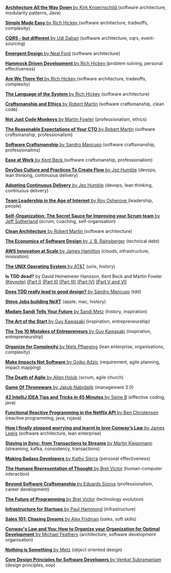 
[**Architecture All the Way Down** by Kirk Knoernschild ](https://www.parleys.com/tutorial/architecture-all-way-down) (software architecture, modularity patterns, Java)

[**Simple Made Easy** by Rich Hickey ](http://www.infoq.com/presentations/Simple-Made-Easy) (software architecture, tradeoffs, complexity)

[**CQRS - but different** by Udi Dahan](https://vimeo.com/131199089) (software architecture, cqrs, event-sourcing)

[**Emergent Design** by Neal Ford](https://www.youtube.com/watch?v=b9kZpbEyJKk) (software architecture)

[**Hammock Driven Development** by Rich Hickey ](https://www.youtube.com/watch?v=f84n5oFoZBc) (problem solving, personal effectiveness)

[**Are We There Yet** by Rich Hickey ](http://www.infoq.com/presentations/Are-We-There-Yet-Rich-Hickey) (software architecture, tradeoffs, complexity)

[**The Language of the System** by Rich Hickey](https://www.youtube.com/watch?v=ROor6_NGIWU) (software architecture)

[**Craftsmanship and Ethics** by Robert Martin](http://www.infoq.com/presentations/craftmanship-ethics) (software craftsmanship, clean code)

[**Not Just Code Monkeys** by Martin Fowler](https://www.youtube.com/watch?v=4E3xfR6IBII) (professionalism, ethics)

[**The Reasonable Expectations of Your CTO** by Robert Martin](https://vimeo.com/54025415) (software craftsmanship, professionalism)

[**Software Craftsmanship** by Sandro Mancuso](https://www.youtube.com/watch?v=-czaKO_8jc4) (software craftsmanship, professionalims)

[**Ease at Work** by Kent Beck ](http://www.infoq.com/presentations/self-image) (software craftsmanship, professionalism)

[**DevOps Culture and Practices To Create Flow** by Jez Humble](https://www.youtube.com/watch?v=oX8af9kLhlk) (devops, lean thinking, continuous delivery)

[**Adopting Continuous Delivery** by Jez Humble](https://www.youtube.com/watch?v=ZLBhVEo1OG4) (devops, lean thinking, continuous delivery)

[**Team Leadership in the Age of Internet** by Roy Osherove ](http://www.infoq.com/presentations/Team-Leadership-in-the-Age-of-Internet) (leadership, people)

[**Self-Organization: The Secret Sauce for Improving your Scrum team** by Jeff Sutherland](https://www.youtube.com/watch?v=M1q6b9JI2Wc) (scrum, coaching, self-organisation) 

[**Clean Architecture** by Robert Martin ](https://vimeo.com/43612849) (software architecture)

[**The Economics of Software Design** by J. B. Rainsberger](https://www.youtube.com/watch?v=7HecgbghFTk) (technical debt)

[**AWS Innovation at Scale** by James Hamilton](https://www.youtube.com/watch?v=JIQETrFC_SQ) (clouds, infrastructure, innovation)

[**The UNIX Operating System** by AT&T](https://www.youtube.com/watch?v=tc4ROCJYbm0) (unix, history)

**Is TDD dead?** by David Heinemeier Hansson, Kent Beck and Martin Fowler [(Keynote)](https://www.youtube.com/watch?v=9LfmrkyP81M) [(Part I)](https://www.youtube.com/watch?v=z9quxZsLcfo) [(Part II)](https://www.youtube.com/watch?v=JoTB2mcjU7w) [(Part III)](https://www.youtube.com/watch?v=YNw4baDz6WA) [(Part IV)](https://www.youtube.com/watch?v=dGtasFJnUxI) [(Part V and VI)](https://www.youtube.com/watch?v=dGtasFJnUxI)

[**Does TDD really lead to good design?** by Sandro Mancuso](https://www.youtube.com/watch?v=ApsW72JSVJM) (tdd)

[**Steve Jobs building NeXT**](https://www.youtube.com/watch?v=WHsHKzYOV2E) (apple, mac, history)

[**Madam Sandi Tells Your Future** by Sandi Metz](https://www.youtube.com/watch?v=JOM5_V5jLAs) (history, inspiration)

[**The Art of the Start** by Guy Kawasaki](https://www.youtube.com/watch?v=jSlwuafyUUo) (inspiration, entrepreneurship)

[**The Top 10 Mistakes of Entrepreneurs** by Guy Kawasaki](https://www.youtube.com/watch?v=Oe5c9KK3ZIs) (inspiration, entrepreneurship)

[**Organize for Complexity** by Niels Pflaeging](https://www.youtube.com/watch?v=KhTGpgNz0N8) (lean enterprise, organisations, complexity)

[**Make Impacts Not Software** by Gojko Adzic](https://www.youtube.com/watch?v=GnK_n9Udhhs) (requirement, agile planning, impact mapping)

[**The Death of Agile** by Allen Holub](https://www.youtube.com/watch?v=vSnCeJEka_s) (scrum, agile church)

[**Game Of Throneware** by Jakub Nabrdalik](https://www.youtube.com/watch?v=EAnPP8hCSCQ) (management 3.0)

[**42 IntelliJ IDEA Tips and Tricks in 45 Minutes** by Seine B](https://www.voxxed.com/blog/presentation/presentation-42-intellij-idea-tips-tricks-45-minutes) (effective coding, java)

[**Functional Reactive Programming in the Netflix API** by Ben Christensen](http://www.infoq.com/presentations/Netflix-API-rxjava-hystrix) (reactive programming, java, rxjava)

[**How I finally stopped worrying and learnt to love Conway’s Law** by James Lewis](https://www.youtube.com/watch?v=l1tyfb5we7I) (software architecture, lean enterprise)

[**Staying in Sync: from Transactions to Streams** by Martin Kleppmann](https://www.infoq.com/presentations/event-streams-kafka) (streaming, kafka, consistency, transactions)

[**Making Badass Developers** by Kathy Sierra](https://www.youtube.com/watch?v=FKTxC9pl-WM) (personal effectiveness)

[**The Humane Representation of Thought** by Bret Victor](https://vimeo.com/115154289) (human-computer interaction)

[**Beyond Software Craftsmanship** by Eduards Sizovs](https://www.youtube.com/watch?v=AEtCEt44vlE) (professionalism, career development)

[**The Future of Programming** by Bret Victor](https://www.youtube.com/watch?v=8pTEmbeENF4) (technology evolution)

[**Infrastructure for Startups** by Paul Hammond](https://www.youtube.com/watch?v=FQ09c6Mfyi0) (infrastructure)

[**Sales 101: Chasing Dreams** by Alex Fridman](https://www.youtube.com/watch?v=sKe-qYxlB4w) (sales, soft skills)

[**Conway's Law and You: How to Organize your Organization for Optimal Development** by Michael Feathers](http://www.ustream.tv/recorded/46640252) (architecture, software development organisation)

[**Nothing is Something** by 
Metz](https://www.youtube.com/watch?v=OMPfEXIlTVE) (object oriented design)

[**Core Design Principles for Software Developers** by Venkat Subramaniam](https://www.youtube.com/watch?v=llGgO74uXMI) (design principles, oop)
